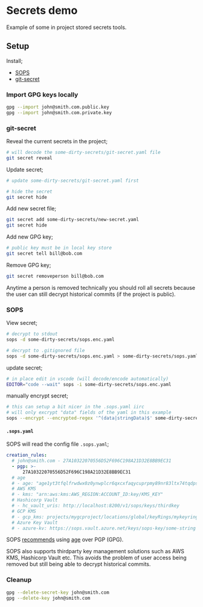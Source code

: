 # Secrets demo

Example of some in project stored secrets tools.

## Setup

Install;
- [SOPS](https://github.com/mozilla/sops)
- [git-secret](https://git-secret.io/installation)

### Import GPG keys locally

```bash
gpg --import john@smith.com.public.key
gpg --import john@smith.com.private.key
```

### git-secret

Reveal the current secrets in the project;
```bash
# will decode the some-dirty-secrets/git-secret.yaml file
git secret reveal
```

Update secret;
```bash
# update some-dirty-secrets/git-secret.yaml first

# hide the secret
git secret hide
```

Add new secret file;
```bash
git secret add some-dirty-secrets/new-secret.yaml
git secret hide
```

Add new GPG key;
```bash
# public key must be in local key store
git secret tell bill@bob.com
```

Remove GPG key;
```bash
git secret removeperson bill@bob.com
```

Anytime a person is removed technically you should roll all secrets because the user can still decrypt historical commits (if the project is public).

### SOPS

View secret;
```bash
# decrypt to stdout
sops -d some-dirty-secrets/sops.enc.yaml

# decrypt to .gitignored file
sops -d some-dirty-secrets/sops.enc.yaml > some-dirty-secrets/sops.yaml
```

update secret;
```bash
# in place edit in vscode (will decode/encode automatically)
EDITOR="code --wait" sops -i some-dirty-secrets/sops.enc.yaml
```

manually encrypt secret;
```bash
# this can setup a bit nicer in the .sops.yaml iirc
# will only excrypt "data" fields of the yaml in this example
sops --encrypt --encrypted-regex '^(data|stringData)$' some-dirty-secrets/sops.yaml > some-dirty-secrets/sops.enc.yaml
```

#### `.sops.yaml`

SOPS will read the config file `.sops.yaml`;
```yaml
creation_rules:
  # john@smith.com - 27A10322070556D52F696C198A21D32E8BB9EC31
  - pgp: >-
      27A10322070556D52F696C198A21D32E8BB9EC31
  # age
  # - age: "age1yt3tfqlfrwdwx0z0ynwplcr6qxcxfaqycuprpmy89nr83ltx74tqdpszlw"
  # AWS KMS
  # - kms: "arn:aws:kms:AWS_REGION:ACCOUNT_ID:key/KMS_KEY"
  # Hashicorp Vault
  # - hc_vault_uris: http://localhost:8200/v1/sops/keys/thirdkey
  # GCP KMS
  # - gcp_kms: projects/mygcproject/locations/global/keyRings/mykeyring/cryptoKeys/thekey
  # Azure Key Vault
  # - azure-kv: https://sops.vault.azure.net/keys/sops-key/some-string
```

SOPS [recommends](https://github.com/mozilla/sops#id8) using [age](https://github.com/FiloSottile/age) over PGP (GPG).

SOPS also supports thirdparty key management solutions such as AWS KMS, Hashicorp Vault etc. This avoids the problem of user access being removed but still being able to decrypt historical commits.

### Cleanup

```bash
gpg --delete-secret-key john@smith.com
gpg --delete-key john@smith.com
```
